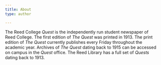 ```yaml
---
title: About
type: author

---
```

The Reed College _Quest_ is the independently run student newspaper of 
Reed College. The first edition of _The Quest_ was printed in 1913. The 
print edition of _The Quest_ currently publishes every Friday throughout 
the academic year. Archives of _The Quest_ dating back to 1915 can be 
accessed on campus in the _Quest_ office. The Reed Library has a full 
set of _Quests_ dating back to 1913.
